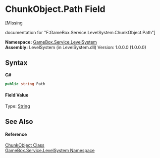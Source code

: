 # ChunkObject.Path Field
 

\[Missing <summary> documentation for "F:GameBox.Service.LevelSystem.ChunkObject.Path"\]

**Namespace:**&nbsp;<a href="624c2ca8-2880-f7a3-3eb1-01587cc3f61e">GameBox.Service.LevelSystem</a><br />**Assembly:**&nbsp;LevelSystem (in LevelSystem.dll) Version: 1.0.0.0 (1.0.0.0)

## Syntax

**C#**<br />
``` C#
public string Path
```


#### Field Value
Type: <a href="http://msdn2.microsoft.com/zh-cn/library/s1wwdcbf" target="_blank">String</a>

## See Also


#### Reference
<a href="7efe10b0-d9e0-b6a4-d3eb-2a8091be0920">ChunkObject Class</a><br /><a href="624c2ca8-2880-f7a3-3eb1-01587cc3f61e">GameBox.Service.LevelSystem Namespace</a><br />